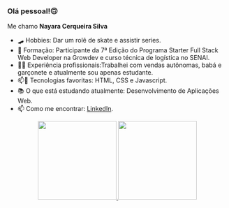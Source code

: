 ### Olá pessoal!🙃
<p> Me chamo <strong> Nayara Cerqueira Silva</strong></p>

- 🛹 Hobbies: Dar um rolê de skate e assistir series.
- 🌱 Formação: Participante da 7ª Edição do Programa Starter Full Stack Web Developer na Growdev e curso técnica de logística no SENAI.
- 👨‍💻 Experiência profissionais:Trabalhei com vendas autônomas, babá e garçonete e atualmente sou apenas estudante.
- 📫🤔 Tecnologias favoritas: HTML, CSS e Javascript.
- 📚 O que está estudando atualmente: Desenvolvimento de Aplicações Web.
- 📫 Como me encontrar: <a href="https://www.linkedin.com/in/nayara-silva-9364b31b9/">LinkedIn</a>.

<div align="center">
  <a href="https://github.com/nayarasilva18">
  <img height="180em" src="https://github-readme-stats.vercel.app/api?username=nayarasilva18&show_icons=true&theme=midnight-purple&include_all_commits=true&count_private=true"/>
  <img height="180em" src="https://github-readme-stats.vercel.app/api/top-langs/?username=nayarasilva18&layout=compact&langs_count=7&theme=midnight-purple"/>
</div>
  
##
  

  
